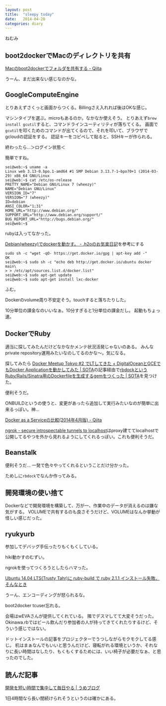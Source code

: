 ```yaml
---
layout: post
title:  "sleepy today"
date:   2014-04-28
categories: diary
---
```


ねむみ

## boot2dockerでMacのディレクトリを共有
[Macのboot2dockerでフォルダを共有する - Qiita](http://qiita.com/wataru420/items/d6a4e979afc359ee1d2d)

うーん、まだ出来ない感じなのかな。

## GoogleComputeEngine
とりあえずさくっと画面からつくる。Billingさえ入れれば後はOKな感じ。

マシンタイプを選ぶ。microもあるのか。なかなか使えそう。
とりあえず`brew install gcutil`すると、コマンドラインユーティリティが落ちてくる。
画面で`gcutil`を叩くためのコマンドが出てくるので、それを叩いて、ブラウザでgcloudの認証をする。
認証キーをコピペして貼ると、SSHキーが作られる。

終わったら...＞ログイン状態＜

簡単ですね。

```
sei@web:~$ uname -a
Linux web 3.13-0.bpo.1-amd64 #1 SMP Debian 3.13.7-1~bpo70+1 (2014-03-29) x86_64 GNU/Linux
sei@web:~$ cat /etc/os-release
PRETTY_NAME="Debian GNU/Linux 7 (wheezy)"
NAME="Debian GNU/Linux"
VERSION_ID="7"
VERSION="7 (wheezy)"
ID=debian
ANSI_COLOR="1;31"
HOME_URL="http://www.debian.org/"
SUPPORT_URL="http://www.debian.org/support/"
BUG_REPORT_URL="http://bugs.debian.org/"
sei@web:~$
```

rubyは入ってなかった。

[Debian(wheezy)でdockerを動かす。 - .h2oのお気楽日記](http://d.hatena.ne.jp/dot_h2o2/20131202/p1)を参考にする

```
sudo sh -c "wget -qO- https://get.docker.io/gpg | apt-key add -"
OK
sei@web:~$ sudo sh -c "echo deb http://get.docker.io/ubuntu docker main\
> > /etc/apt/sources.list.d/docker.list"
sei@web:~$ sudo apt-get update
sei@web:~$ sudo apt-get install lxc-docker
```

ふむ。

Dockerのvolume周り不安定そう。touchすると落ちたりした。

10分単位の課金なのいいなぁ。10分すぎると1分単位の課金だし。
起動もちょっ速。

## DockerでRuby

適当に探してみたんだけどなかなかメンテ状況活発じゃないのある。
みんなprivate repository運用みたいなのしてるのかな〜。気になる。

探してみたら
[Docker Meetup Tokyo #2 でLTしてきた + DigitalOceanとGCEでもDocker Applicationを動かしてみた | SOTA](http://deeeet.com/writing/2014/04/13/docker-meetup-2/)の記事経由で[rbdockというRuby/Rails/Sinatra用のDockerfileを生成するgemをつくった | SOTA](http://deeeet.com/writing/2014/03/06/rbdock/)を見つけた。


便利そうだ。

ONBUILDというの使うと、変更があったら追加して実行みたいなのが簡単に出来るっぽい。神...

[Docker as a Serviceの比較(2014年4月版) - Qiita](http://qiita.com/nyarla/items/2015840bb6ed955d0250)

[ngrok - secure introspectable tunnels to localhost](https://ngrok.com/)はproxy建ててlocalhostで公開してるやつを外から見れるようにしてくれるっぽい。これも便利そうだ。

## Beanstalk
便利そうだ...
一発で色々やってくれるということだけ分かった。

ためしに`rbdock`でなんか作ってみる。

## 開発環境の使い捨て
Dockerなどで開発環境を構築して、万が一、作業中のデータが消えるのは嫌な気がする。
VOLUMEで共有するのも良さそうだけど、VOLUMEはなんか挙動が怪しい感じだった。


## ryukyurb
参加してデバッグ手伝ったりもくもくしている。

hiki動かすのむずい。

ngrokを使ってつくろうとしたらハマった。

[Ubuntu 14.04 LTS(Trusty Tahr)に ruby-build で ruby 2.1.1 インストール失敗、そんなとき](http://yosiwo.lowtech.ne.jp/?p=1547)

うーん、エンコーディングが怒られるな。

boot2docker tcuser忘れる。

会場はwEVAさんが提供してくれている。
隣でデスマしてて大変そうだった。
Okinawa.rbではビール飲んだり参加者の人が持ってきてくれたりするけど、そういう感じではない。

ドットインストールの記事をプロジェクターでうつしながらモクモクしてる感じ。
机はまぁなんでもいいと思うんだけど、寝転がれる環境というか、それなりに長い時間はなしたり、もくもくするためには、いい椅子が必要だなぁ、と思ったのでした。

## 読んだ記事
[開発を短い時間で集中して毎日やる | うめブログ](http://umenon.com/2014/04/28/short_hours_work/)

1日4時間なら長い間続けられそうというのは確かにある。

